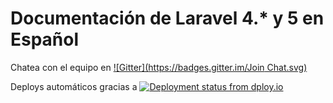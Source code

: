 # Documentación de Laravel 4.* y 5 en Español

Chatea con el equipo en
[![Gitter](https://badges.gitter.im/Join Chat.svg)](https://gitter.im/montogeek/laravel-docs-es?utm_source=badge&utm_medium=badge&utm_campaign=pr-badge&utm_content=badge)

Deploys automáticos gracias a
[![Deployment status from dploy.io](https://laravel-docs-es.dploy.io/badge/13023223951836/13813.png)](http://dploy.io)
